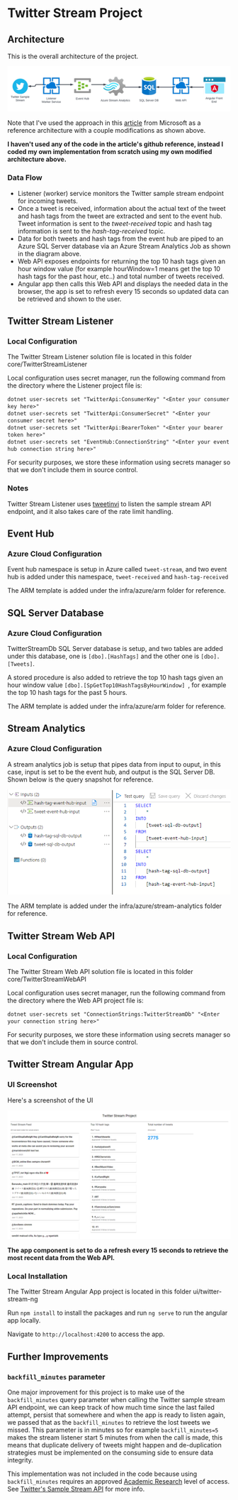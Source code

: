 # Twitter Stream Project

## Architecture
This is the overall architecture of the project.

![Architecture diagram](/images/architecture_diagram.png "Architecture diagram")

Note that I've used the approach in this [article](https://learn.microsoft.com/en-us/azure/stream-analytics/stream-analytics-twitter-sentiment-analysis-trends) from Microsoft as a reference architecture with a couple modifications as shown above.

**I haven't used any of the code in the article's github reference, instead I coded my own implementation from scratch using my own modified architecture above.**

### Data Flow
- Listener (worker) service monitors the Twitter sample stream endpoint for incoming tweets.
- Once a tweet is received, information about the actual text of the tweet and hash tags from the tweet are extracted and sent to the event hub. Tweet information is sent to the *tweet-received* topic and hash tag information is sent to the *hash-tag-received* topic.
- Data for both tweets and hash tags from the event hub are piped to an Azure SQL Server database via an Azure Stream Analytics Job as shown in the diagram above. 
- Web API exposes endpoints for returning the top 10 hash tags given an hour window value (for example hourWindow=1 means get the top 10 hash tags for the past hour, etc..) and total number of tweets received.
- Angular app then calls this Web API and displays the needed data in the browser, the app is set to refresh every 15 seconds so updated data can be retrieved and shown to the user.


## Twitter Stream Listener 
### Local Configuration
The Twitter Stream Listener solution file is located in this folder core/TwitterStreamListener

Local configuration uses secret manager, run the following command from the directory where the Listener project file is:
```
dotnet user-secrets set "TwitterApi:ConsumerKey" "<Enter your consumer key here>"
dotnet user-secrets set "TwitterApi:ConsumerSecret" "<Enter your consumer secret here>"
dotnet user-secrets set "TwitterApi:BearerToken" "<Enter your bearer token here>"
dotnet user-secrets set "EventHub:ConnectionString" "<Enter your event hub connection string here>"
```

For security purposes, we store these information using secrets manager so that we don't include them in source control.

### Notes
Twitter Stream Listener uses [tweetinvi](https://github.com/linvi/tweetinvi) to listen the sample stream API endpoint, and it also takes care of the rate limit handling.

## Event Hub
### Azure Cloud Configuration
Event hub namespace is setup in Azure called `tweet-stream`, and two event hub is added under this namespace, `tweet-received` and `hash-tag-received`

The ARM template is added under the infra/azure/arm folder for reference.

## SQL Server Database
### Azure Cloud Configuration
TwitterStreamDb SQL Server database is setup, and two tables are added under this database, one is `[dbo].[HashTags]` and the other one is `[dbo].[Tweets]`.

A stored procedure is also added to retrieve the top 10 hash tags given an hour window value `[dbo].[SpGetTop10HashTagsByHourWindow] `, for example the top 10 hash tags for the past 5 hours.

The ARM template is added under the infra/azure/arm folder for reference.

## Stream Analytics
### Azure Cloud Configuration
A stream analytics job is setup that pipes data from input to ouput, in this case, input is set to be the event hub, and output is the SQL Server DB. Shown below is the query snapshot for reference.

![Stream analytics query](/images/stream_analytics_query.png "Stream analytics query")

The ARM template is added under the infra/azure/stream-analytics folder for reference.

## Twitter Stream Web API
### Local Configuration
The Twitter Stream Web API solution file is located in this folder core/TwitterStreamWebAPI

Local configuration uses secret manager, run the following command from the directory where the Web API project file is:
```
dotnet user-secrets set "ConnectionStrings:TwitterStreamDb" "<Enter your connection string here>"
```

For security purposes, we store these information using secrets manager so that we don't include them in source control.

## Twitter Stream Angular App
### UI Screenshot
Here's a screenshot of the UI

![UI screenshot](/images/ui_screenshot.png "UI screenshot")

**The app component is set to do a refresh every 15 seconds to retrieve the most recent data from the Web API.**

### Local Installation
The Twitter Stream Angular App project is located in this folder ui/twitter-stream-ng

Run `npm install` to install the packages and run `ng serve` to run the angular app locally.

Navigate to `http://localhost:4200` to access the app.

## Further Improvements
### `backfill_minutes` parameter
One major improvement for this project is to make use of the `backfill_minutes` query parameter when calling the Twitter sample stream API endpoint, we can keep track of how much time since the last failed attempt, persist that somewhere and when the app is ready to listen again, we passed that as the `backfill_minutes` to retrieve the lost tweets we missed. This parameter is in minutes so for example `backfill_minutes=5` makes the stream listener start 5 minutes from when the call is made, this means that duplicate delivery of tweets might happen and de-duplication strategies must be implemented on the consuming side to ensure data integrity.

This implementation was not included in the code because using `backfill_minutes` requires an approved [Academic Research](https://developer.twitter.com/en/products/twitter-api/academic-research) level of access. See [Twitter's Sample Stream API](https://developer.twitter.com/en/docs/twitter-api/tweets/volume-streams/api-reference/get-tweets-sample-stream) for more info.
